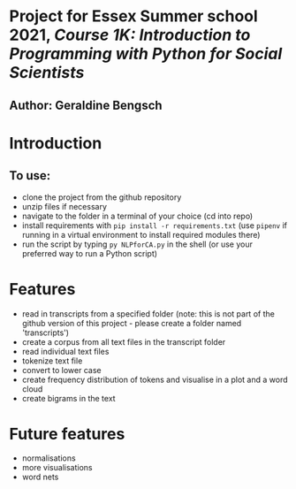# Project for Essex Summer school 2021, _Course 1K: Introduction to Programming with Python for Social Scientists_

## Author: Geraldine Bengsch

# Introduction

## To use:

- clone the project from the github repository
- unzip files if necessary
- navigate to the folder in a terminal of your choice (cd into repo)
- install requirements with `pip install -r requirements.txt` (use `pipenv` if running in a virtual environment to install required modules there)
- run the script by typing `py NLPforCA.py` in the shell (or use your preferred way to run a Python script)

# Features
- read in transcripts from a specified folder (note: this is not part of the github version of this project - please create a folder named 'transcripts')
- create a corpus from all text files in the transcript folder
- read individual text files
- tokenize text file
- convert to lower case
- create frequency distribution of tokens and visualise in a plot and a word cloud
- create bigrams in the text

# Future features
- normalisations
- more visualisations
- word nets
